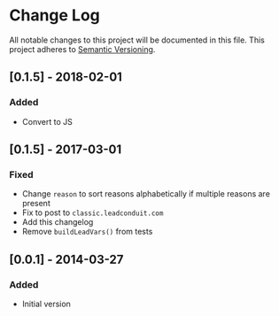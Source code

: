 # Change Log
All notable changes to this project will be documented in this file.
This project adheres to [Semantic Versioning](http://semver.org/).

## [0.1.5] - 2018-02-01
### Added
- Convert to JS

## [0.1.5] - 2017-03-01
### Fixed
- Change `reason` to sort reasons alphabetically if multiple reasons are present
- Fix to post to `classic.leadconduit.com`
- Add this changelog
- Remove `buildLeadVars()` from tests

## [0.0.1] - 2014-03-27
### Added
- Initial version
